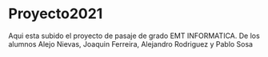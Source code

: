 # Proyecto2021
Aqui esta subido el proyecto de pasaje de grado EMT INFORMATICA. De los alumnos Alejo Nievas, Joaquin Ferreira, Alejandro Rodriguez y Pablo Sosa
